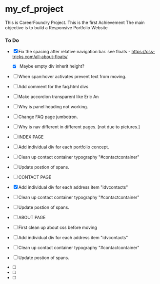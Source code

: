 # my_cf_project
This is CareerFoundry Project.
This is the first Achievement
The main objective is to build a Responsive Portfolio Website


### To Do
- [x] Fix the spacing after relative navigation bar. see floats - https://css-tricks.com/all-about-floats/
	- [x] Maybe empty div inherit height?	
- [ ] When span:hover activates prevent text from moving.
- [ ] Add comment for the faq.html divs
- [ ] Make accordion transparent like Eric An
- [ ] Why is panel heading not working.
- [ ] Change FAQ page jumbotron.
- [ ] Why is nav different in different pages. [not due to pictures.]

- [ ] INDEX PAGE
 - [ ] Add individual div for each portfolio concept.
 - [ ] Clean up contact container typography "#contactcontainer"
 - [ ] Update postion of spans.

- [ ] CONTACT PAGE
 - [x] Add individual div for each address item "idvcontacts"
 - [ ] Clean up contact container typography "#contactcontainer"
 - [ ] Update postion of spans.

- [ ] ABOUT PAGE
 - [ ] First clean up about css before moving
 - [ ] Add individual div for each address item "idvcontacts"
 - [ ] Clean up contact container typography "#contactcontainer"
 - [ ] Update postion of spans.
 - [ ] 
 - [ ] 
 - [ ] 



